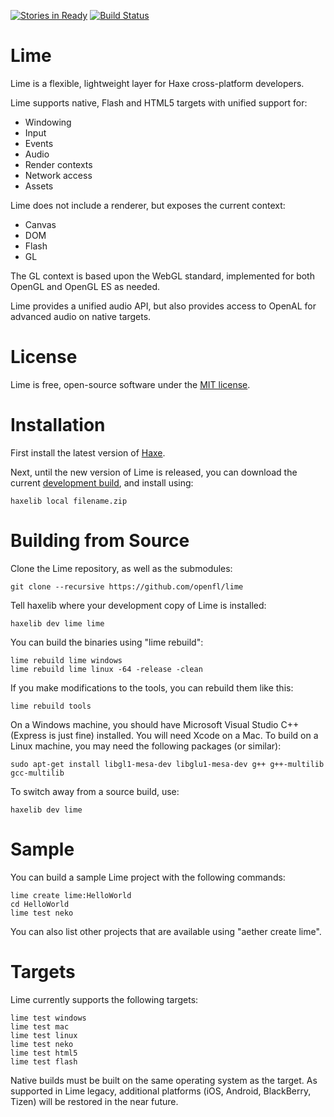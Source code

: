 [![Stories in Ready](https://badge.waffle.io/openfl/lime.png?label=ready)](https://waffle.io/openfl/lime) [![Build Status](https://travis-ci.org/openfl/lime.png?branch=master)](https://travis-ci.org/openfl/lime)

Lime
====

Lime is a flexible, lightweight layer for Haxe cross-platform developers.

Lime supports native, Flash and HTML5 targets with unified support for:

 * Windowing
 * Input
 * Events
 * Audio
 * Render contexts
 * Network access
 * Assets

Lime does not include a renderer, but exposes the current context:

 * Canvas
 * DOM
 * Flash
 * GL

The GL context is based upon the WebGL standard, implemented for both OpenGL and OpenGL ES as needed.

Lime provides a unified audio API, but also provides access to OpenAL for advanced audio on native targets.


License
=======

Lime is free, open-source software under the [MIT license](LICENSE.md).


Installation
============

First install the latest version of [Haxe](http://www.haxe.org/download).

Next, until the new version of Lime is released, you can download the current [development build](http://www.openfl.org/builds/lime), and install using:

    haxelib local filename.zip


Building from Source
====================

Clone the Lime repository, as well as the submodules:

    git clone --recursive https://github.com/openfl/lime

Tell haxelib where your development copy of Lime is installed:

    haxelib dev lime lime

You can build the binaries using "lime rebuild":

    lime rebuild lime windows
    lime rebuild lime linux -64 -release -clean

If you make modifications to the tools, you can rebuild them like this:

    lime rebuild tools

On a Windows machine, you should have Microsoft Visual Studio C++ (Express is just fine) installed. You will need Xcode on a Mac. To build on a Linux machine, you may need the following packages (or similar):

    sudo apt-get install libgl1-mesa-dev libglu1-mesa-dev g++ g++-multilib gcc-multilib

To switch away from a source build, use:

    haxelib dev lime


Sample
======

You can build a sample Lime project with the following commands:

    lime create lime:HelloWorld
    cd HelloWorld
    lime test neko

You can also list other projects that are available using "aether create lime".


Targets
=======

Lime currently supports the following targets:

    lime test windows
    lime test mac
    lime test linux
    lime test neko
    lime test html5
    lime test flash

Native builds must be built on the same operating system as the target. As supported in Lime legacy, additional platforms (iOS, Android, BlackBerry, Tizen) will be restored in the near future.
